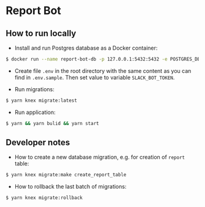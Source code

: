 # Report Bot

## How to run locally

  * Install and run Postgres database as a Docker container:

```bash
$ docker run --name report-bot-db -p 127.0.0.1:5432:5432 -e POSTGRES_DB=report_bot -e POSTGRES_PASSWORD=postgres -d postgres
```

  * Create file `.env` in the root directory with the same content as you can find in `.env.sample`. Then set value to variable `SLACK_BOT_TOKEN`.

  * Run migrations:

```bash
$ yarn knex migrate:latest
```

  * Run application:

```bash
$ yarn && yarn bulid && yarn start
```

## Developer notes

  * How to create a new database migration, e.g. for creation of `report` table:

```bash
$ yarn knex migrate:make create_report_table
```

  * How to rollback the last batch of migrations:

```bash
$ yarn knex migrate:rollback
```

